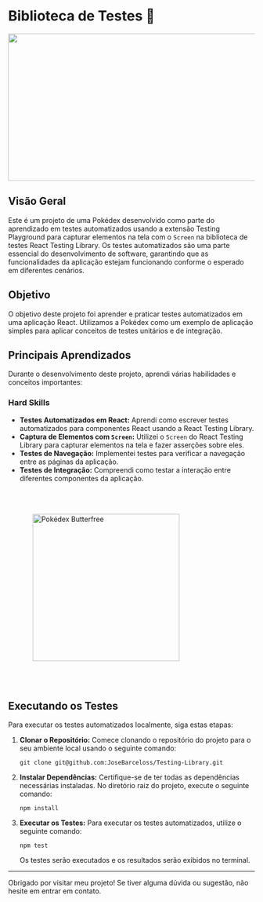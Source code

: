 # Biblioteca de Testes 🐙

<p align="center">
  <img src="https://www.mkgifs.com/wp-content/uploads/2022/06/pokemon-2.gif" width="900" height="300">
</p>

## Visão Geral

Este é um projeto de uma Pokédex desenvolvido como parte do aprendizado em testes automatizados usando a extensão Testing Playground para capturar elementos na tela com o `Screen` na biblioteca de testes React Testing Library. Os testes automatizados são uma parte essencial do desenvolvimento de software, garantindo que as funcionalidades da aplicação estejam funcionando conforme o esperado em diferentes cenários.

## Objetivo

O objetivo deste projeto foi aprender e praticar testes automatizados em uma aplicação React. Utilizamos a Pokédex como um exemplo de aplicação simples para aplicar conceitos de testes unitários e de integração.

## Principais Aprendizados

Durante o desenvolvimento deste projeto, aprendi várias habilidades e conceitos importantes:

### Hard Skills

- **Testes Automatizados em React:** Aprendi como escrever testes automatizados para componentes React usando a React Testing Library.
- **Captura de Elementos com `Screen`:** Utilizei o `Screen` do React Testing Library para capturar elementos na tela e fazer asserções sobre eles.
- **Testes de Navegação:** Implementei testes para verificar a navegação entre as páginas da aplicação.
- **Testes de Integração:** Compreendi como testar a interação entre diferentes componentes da aplicação.
  
<p>
<img src="https://3.bp.blogspot.com/-X9hsxdD2qfc/WQdACvQYaeI/AAAAAAAAFp4/vhr4Qbz9FdscwvszKsKFvsSyP37mAq10QCLcB/s1600/Pokedex_Butterfree.gif" alt="Pokédex Butterfree" width="300" style="margin: 50px;">
</p>

## Executando os Testes

Para executar os testes automatizados localmente, siga estas etapas:

1. **Clonar o Repositório:** Comece clonando o repositório do projeto para o seu ambiente local usando o seguinte comando:

    ```
    git clone git@github.com:JoseBarceloss/Testing-Library.git
    ```

2. **Instalar Dependências:** Certifique-se de ter todas as dependências necessárias instaladas. No diretório raiz do projeto, execute o seguinte comando:

    ```
    npm install
    ```

3. **Executar os Testes:** Para executar os testes automatizados, utilize o seguinte comando:

    ```
    npm test
    ```

    Os testes serão executados e os resultados serão exibidos no terminal.

---

Obrigado por visitar meu projeto! Se tiver alguma dúvida ou sugestão, não hesite em entrar em contato.
